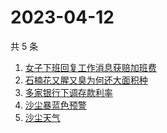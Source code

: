 # 2023-04-12

共 5 条

<!-- BEGIN -->
<!-- 最后更新时间 Wed Apr 12 2023 10:04:12 GMT+0800 (China Standard Time) -->

1. [女子下班回复工作消息获赔加班费](https://www.zhihu.com/search?q=女子下班回复工作消息获赔加班费)
1. [石楠花又腥又臭为何还大面积种](https://www.zhihu.com/search?q=石楠花又腥又臭为何还大面积种)
1. [多家银行下调存款利率](https://www.zhihu.com/search?q=多家银行下调存款利率)
1. [沙尘暴蓝色预警](https://www.zhihu.com/search?q=沙尘暴蓝色预警)
1. [沙尘天气](https://www.zhihu.com/search?q=沙尘天气)

<!-- END -->
